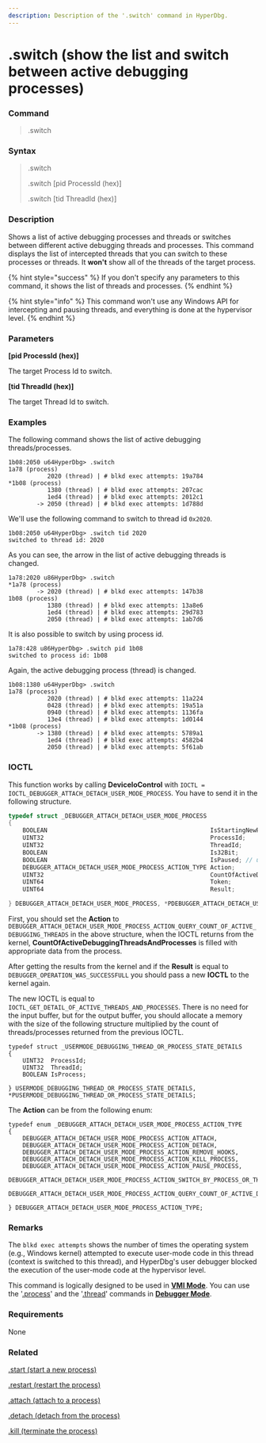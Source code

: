 ```yaml
---
description: Description of the '.switch' command in HyperDbg.
---
```


# .switch (show the list and switch between active debugging processes)

### Command

> .switch

### Syntax

> .switch
>
> .switch \[pid ProcessId (hex)]
>
> .switch \[tid ThreadId (hex)]

### Description

Shows a list of active debugging processes and threads or switches between different active debugging threads and processes. This command displays the list of intercepted threads that you can switch to these processes or threads. It **won't** show all of the threads of the target process.

{% hint style="success" %}
If you don't specify any parameters to this command, it shows the list of threads and processes.
{% endhint %}

{% hint style="info" %}
This command won't use any Windows API for intercepting and pausing threads, and everything is done at the hypervisor level.
{% endhint %}

### Parameters

**\[pid ProcessId (hex)]**

The target Process Id to switch.

**\[tid ThreadId (hex)]**

The target Thread Id to switch.

### Examples

The following command shows the list of active debugging threads/processes.

```
1b08:2050 u64HyperDbg> .switch
1a78 (process)
           2020 (thread) | # blkd exec attempts: 19a784
*1b08 (process)
           1380 (thread) | # blkd exec attempts: 207cac
           1ed4 (thread) | # blkd exec attempts: 2012c1
        -> 2050 (thread) | # blkd exec attempts: 1d788d
```

We'll use the following command to switch to thread id `0x2020`.

```
1b08:2050 u64HyperDbg> .switch tid 2020
switched to thread id: 2020
```

As you can see, the arrow in the list of active debugging threads is changed.

```
1a78:2020 u86HyperDbg> .switch
*1a78 (process)
        -> 2020 (thread) | # blkd exec attempts: 147b38
1b08 (process)
           1380 (thread) | # blkd exec attempts: 13a8e6
           1ed4 (thread) | # blkd exec attempts: 29d783
           2050 (thread) | # blkd exec attempts: 1ab7d6
```

It is also possible to switch by using process id.

```
1a78:428 u86HyperDbg> .switch pid 1b08
switched to process id: 1b08
```

Again, the active debugging process (thread) is changed.

```
1b08:1380 u64HyperDbg> .switch
1a78 (process)
           2020 (thread) | # blkd exec attempts: 11a224
           0428 (thread) | # blkd exec attempts: 19a51a
           0940 (thread) | # blkd exec attempts: 1136fa
           13e4 (thread) | # blkd exec attempts: 1d0144
*1b08 (process)
        -> 1380 (thread) | # blkd exec attempts: 5789a1
           1ed4 (thread) | # blkd exec attempts: 4582b4
           2050 (thread) | # blkd exec attempts: 5f61ab
```

### IOCTL

This function works by calling **DeviceIoControl** with `IOCTL = IOCTL_DEBUGGER_ATTACH_DETACH_USER_MODE_PROCESS`. You have to send it in the following structure.

```c
typedef struct _DEBUGGER_ATTACH_DETACH_USER_MODE_PROCESS
{
    BOOLEAN                                              IsStartingNewProcess;
    UINT32                                               ProcessId;
    UINT32                                               ThreadId;
    BOOLEAN                                              Is32Bit;
    BOOLEAN                                              IsPaused; // used in switching to threads
    DEBUGGER_ATTACH_DETACH_USER_MODE_PROCESS_ACTION_TYPE Action;
    UINT32                                               CountOfActiveDebuggingThreadsAndProcesses; // used in showing the list of active threads/processes
    UINT64                                               Token;
    UINT64                                               Result;

} DEBUGGER_ATTACH_DETACH_USER_MODE_PROCESS, *PDEBUGGER_ATTACH_DETACH_USER_MODE_PROCESS;
```

First, you should set the **Action** to `DEBUGGER_ATTACH_DETACH_USER_MODE_PROCESS_ACTION_QUERY_COUNT_OF_ACTIVE_DEBUGGING_THREADS` in the above structure, when the IOCTL returns from the kernel, **CountOfActiveDebuggingThreadsAndProcesses** is filled with appropriate data from the process.

After getting the results from the kernel and if the **Result** is equal to `DEBUGGER_OPERATION_WAS_SUCCESSFULL` you should pass a new **IOCTL** to the kernel again.

The new IOCTL is equal to `IOCTL_GET_DETAIL_OF_ACTIVE_THREADS_AND_PROCESSES`. There is no need for the input buffer, but for the output buffer, you should allocate a memory with the size of the following structure multiplied by the count of threads/processes returned from the previous IOCTL.

```
typedef struct _USERMODE_DEBUGGING_THREAD_OR_PROCESS_STATE_DETAILS
{
    UINT32  ProcessId;
    UINT32  ThreadId;
    BOOLEAN IsProcess;

} USERMODE_DEBUGGING_THREAD_OR_PROCESS_STATE_DETAILS, *PUSERMODE_DEBUGGING_THREAD_OR_PROCESS_STATE_DETAILS;
```

The **Action** can be from the following enum:

```
typedef enum _DEBUGGER_ATTACH_DETACH_USER_MODE_PROCESS_ACTION_TYPE
{
    DEBUGGER_ATTACH_DETACH_USER_MODE_PROCESS_ACTION_ATTACH,
    DEBUGGER_ATTACH_DETACH_USER_MODE_PROCESS_ACTION_DETACH,
    DEBUGGER_ATTACH_DETACH_USER_MODE_PROCESS_ACTION_REMOVE_HOOKS,
    DEBUGGER_ATTACH_DETACH_USER_MODE_PROCESS_ACTION_KILL_PROCESS,
    DEBUGGER_ATTACH_DETACH_USER_MODE_PROCESS_ACTION_PAUSE_PROCESS,
    DEBUGGER_ATTACH_DETACH_USER_MODE_PROCESS_ACTION_SWITCH_BY_PROCESS_OR_THREAD,
    DEBUGGER_ATTACH_DETACH_USER_MODE_PROCESS_ACTION_QUERY_COUNT_OF_ACTIVE_DEBUGGING_THREADS,

} DEBUGGER_ATTACH_DETACH_USER_MODE_PROCESS_ACTION_TYPE;
```

### Remarks

The `blkd exec attempts` shows the number of times the operating system (e.g., Windows kernel) attempted to execute user-mode code in this thread (context is switched to this thread), and HyperDbg's user debugger blocked the execution of the user-mode code at the hypervisor level.

This command is logically designed to be used in [**VMI Mode**](https://docs.hyperdbg.org/using-hyperdbg/prerequisites/operation-modes#vmi-mode). You can use the '[.process](https://docs.hyperdbg.org/commands/meta-commands/.process)' and the '[.thread](https://docs.hyperdbg.org/commands/meta-commands/.thread)' commands in [**Debugger Mode**](https://docs.hyperdbg.org/using-hyperdbg/prerequisites/operation-modes#debugger-mode).

### Requirements

None

### Related

[.start (start a new process)](https://docs.hyperdbg.org/commands/meta-commands/.start)

[.restart (restart the process)](https://docs.hyperdbg.org/commands/meta-commands/.restart)

[.attach (attach to a process)](https://docs.hyperdbg.org/commands/meta-commands/.attach)

[.detach (detach from the process)](https://docs.hyperdbg.org/commands/meta-commands/.detach)

[.kill (terminate the process)](https://docs.hyperdbg.org/commands/meta-commands/.kill)
